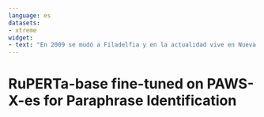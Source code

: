 ```yaml
---
language: es
datasets:
- xtreme
widget:
- text: "En 2009 se mudó a Filadelfia y en la actualidad vive en Nueva York. Se mudó nuevamente a Filadelfia en 2009 y ahora vive en la ciudad de Nueva York."
---
```


# RuPERTa-base fine-tuned on PAWS-X-es for Paraphrase Identification
